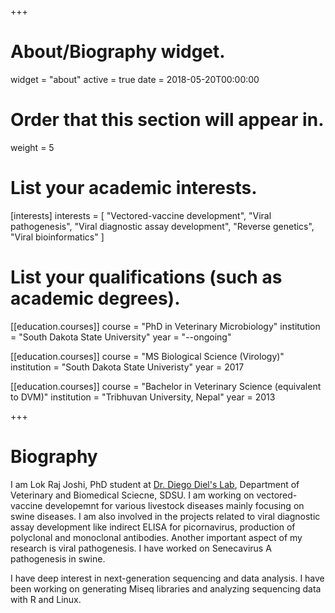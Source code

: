 +++
# About/Biography widget.
widget = "about"
active = true
date = 2018-05-20T00:00:00

# Order that this section will appear in.
weight = 5

# List your academic interests.
[interests]
  interests = [
    "Vectored-vaccine development",
    "Viral pathogenesis",
    "Viral diagnostic assay development",
    "Reverse genetics",
    "Viral bioinformatics"
  ]

# List your qualifications (such as academic degrees).
[[education.courses]]
  course = "PhD in Veterinary Microbiology"
  institution = "South Dakota State University"
  year = "--ongoing"

[[education.courses]]
  course = "MS Biological Science (Virology)"
  institution = "South Dakota State Univeristy"
  year = 2017

[[education.courses]]
  course = "Bachelor in Veterinary Science (equivalent to DVM)"
  institution = "Tribhuvan University, Nepal"
  year = 2013
 
+++

# Biography

I am Lok Raj Joshi, PhD student at [Dr. Diego Diel's Lab](http://www.diellab.net), Department of Veterinary and Biomedical Sciecne, SDSU. I am working on vectored-vaccine developemnt for various livestock diseases mainly focusing on swine diseases. I am also involved in the projects related to viral diagnostic assay development like indirect ELISA for picornavirus, production of polyclonal and monoclonal antibodies. Another important aspect of my research is viral pathogenesis. I have worked on Senecavirus A pathogenesis in swine.

I have deep  interest in next-generation sequencing and data analysis. I have been working on generating Miseq libraries and analyzing sequencing data with R and Linux.
